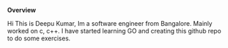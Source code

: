 **Overview**

Hi This is Deepu Kumar, Im a software engineer from Bangalore.
Mainly worked on c, c++.
I have started learning GO and creating this github repo to do some exercises.

